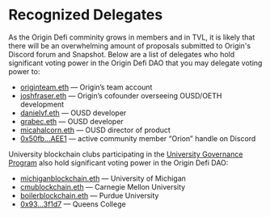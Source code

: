 # Recognized Delegates

As the Origin Defi comminity grows in members and in TVL, it is likely that there will be an overwhelming amount of proposals submitted to Origin's Discord forum and Snapshot. Below are a list of delegates who hold significant voting power in the Origin Defi DAO that you may delegate voting power to:

* [originteam.eth](https://etherscan.io/address/0x449e0b5564e0d141b3bc3829e74ffa0ea8c08ad5) — Origin’s team account
* [joshfraser.eth](https://etherscan.io/address/0x57b0dd7967955c92b6e34a038b47fee63e1efd1a) — Origin’s cofounder overseeing OUSD/OETH development
* [danielvf.eth](https://etherscan.io/address/0x17768cfd6030e2b65eb5086e34a512fde5dc1f1f) — OUSD developer
* [grabec.eth](https://etherscan.io/address/0x5e687f547d26732a3f1213e1c31432c3ef6810bc) — OUSD developer
* [micahalcorn.eth](https://etherscan.io/address/0x96feb7b6f808dd2bbd09c9e5ccde77cabd58d019) — OUSD director of product
* [0x50fb…AEE1](https://etherscan.io/address/0x50fb9F9C069721FC4EF7Ea74cfe0680dc28eAEE1) — active community member “Orion” handle on Discord



University blockchain clubs participating in the [University Governance Program](../university-governance-program.md) also hold significant voting power in the Origin Defi DAO:

* [michiganblockchain.eth](https://etherscan.io/address/0x13bdae8c5f0fc40231f0e6a4ad70196f59138548) — University of Michigan
* [cmublockchain.eth](https://etherscan.io/address/0x25dE6F4852a65FF08989ef1A09d1e1c498aB1079) — Carnegie Mellon University
* [boilerblockchain.eth](https://etherscan.io/address/0x2345F4E0CdF00D427D773413Dd4617d0156c29A9) — Purdue University&#x20;
* [0x93...3f1d7](https://etherscan.io/address/0x933EB459569836D53ad6647a29748Bb096b3f1d7) — Queens College

